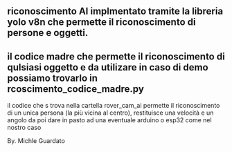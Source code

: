 riconoscimento AI implmentato tramite la libreria yolo v8n che permette il riconoscimento di persone e oggetti.
----------------------------------------------------------------------------------------------------------------------------------------------------------------------------------------
il codice madre che permette il riconoscimento di qulsiasi oggetto e da utilizare in caso di demo possiamo trovarlo in rcoscimento_codice_madre.py
----------------------------------------------------------------------------------------------------------------------------------------------------------------------------------------
il codice che s trova nella cartella rover_cam_ai permette il riconoscimento di un unica persona (la più vicina al centro), restituisce una velocità e un angolo da poi dare in pasto 
ad una eventuale arduino o esp32 come nel nostro caso

By. Michle Guardato
